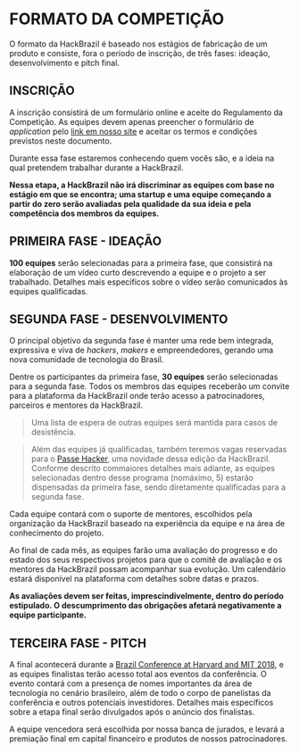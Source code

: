 <!-- links -->
[signup-form]: https://hackbrazil.typeform.com/to/ldC4iq
[conference]: http://www.brazilconference.org

# FORMATO DA COMPETIÇÃO
O formato da HackBrazil é baseado nos estágios de fabricação de um produto e consiste, fora o período de inscrição, de três fases: ideação, desenvolvimento e pitch final.

## INSCRIÇÃO

A inscrição consistirá de um formulário online e aceite do Regulamento da Competição. As equipes devem apenas preencher o formulário de _application_ pelo [link em nosso site][signup-form] e aceitar os termos e condições previstos neste documento. 

Durante essa fase estaremos conhecendo quem vocês são, e a ideia na qual pretendem trabalhar durante a HackBrazil.

**Nessa etapa, a HackBrazil não irá discriminar as equipes com base no estágio em que se encontra; uma startup e uma equipe começando a partir do zero serão avaliadas pela qualidade da sua ideia e pela competência dos membros da equipes.**

## PRIMEIRA FASE - IDEAÇÃO

**100 equipes** serão selecionadas para a primeira fase, que consistirá na elaboração de um vídeo curto descrevendo a equipe e o projeto a ser trabalhado. Detalhes mais específicos sobre o vídeo serão comunicados às equipes qualificadas.

## SEGUNDA FASE - DESENVOLVIMENTO

O principal objetivo da segunda fase é manter uma rede bem integrada, expressiva e viva de _hackers_, _makers_ e empreendedores, gerando uma nova comunidade de tecnologia do Brasil.

Dentre os participantes da primeira fase, **30 equipes** serão selecionadas para a segunda fase. Todos os membros das equipes receberão um convite para a plataforma da HackBrazil onde terão acesso a patrocinadores, parceiros e mentores da HackBrazil.

> Uma lista de espera de outras equipes será mantida para casos de desistência.

> Além das equipes já qualificadas, também teremos vagas reservadas para o [Passe Hacker](passe-hacker.md), uma novidade dessa edição da HackBrazil. Conforme descrito commaiores detalhes mais adiante, as equipes selecionadas dentro desse programa (nomáximo, 5) estarão dispensadas da primeira fase, sendo diretamente qualificadas para a segunda fase.

Cada equipe contará com o suporte de mentores, escolhidos pela organização da HackBrazil baseado na experiência da equipe e na área de conhecimento do projeto.

Ao final de cada mês, as equipes farão uma avaliação do progresso e do estado dos seus respectivos projetos para que o comitê de avaliação e os mentores da HackBrazil possam acompanhar sua evolução. Um calendário estará disponível na plataforma com detalhes sobre datas e prazos.

**As avaliações devem ser feitas, imprescindivelmente, dentro do período estipulado. O descumprimento das obrigações afetará negativamente a equipe participante.**

## TERCEIRA FASE - PITCH

A final acontecerá durante a [Brazil Conference at Harvard and MIT 2018][conference], e as equipes finalistas terão acesso total aos eventos da conferência. O evento contará com a presença de nomes importantes da área de tecnologia no cenário brasileiro, além de todo o corpo de panelistas da conferência e outros potenciais investidores. Detalhes mais específicos sobre a etapa final serão divulgados após o anúncio dos finalistas.

A equipe vencedora será escolhida por nossa banca de jurados, e levará a premiação final em capital financeiro e produtos de nossos patrocinadores.
